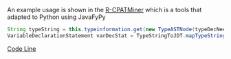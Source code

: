 An example usage is shown in the [R-CPATMiner](https://github.com/maldil/R-CPATMiner/) which is a tools that adapted to Python using JavaFyPy
```java
String typeString = this.typeinformation.get(new TypeASTNode(typeDecNeeds.getRow(), typeDecNeeds.getCol_offset(), typeDecNeeds.getName(), null));
VariableDeclarationStatement varDecStat = TypeStringToJDT.mapTypeStringToTypeTree(asn, typeDecNeeds, typeString,0);
```
[Code Line](https://github.com/maldil/R-CPATMiner/blob/210b09186b67b698132e7beb3c10ad22e15dceeb/AtomicASTChangeMining/src/main/java/python3/PythonASTUtil.java#L413)
